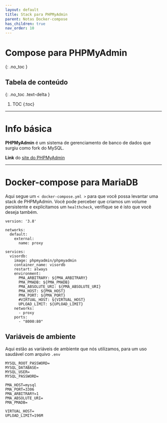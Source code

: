 ```yaml
---
layout: default
title: Stack para PHPMyAdmin
parent: Notas Docker-compose
has_children: true
nav_order: 10
---
```


# Compose para PHPMyAdmin
{: .no_toc }

## Tabela de conteúdo
{: .no_toc .text-delta }

1. TOC
{:toc}

---

# Info básica
**PHPMyAdmin** é um sistema de gerenciamento de banco de dados que surgiu como fork do MySQL.

**Link** do [site do PHPMyAdmin](https://mariadb.org)


---

# Docker-compose para MariaDB
Aqui segue um `< docker-compose.yml >` para que você possa levantar uma stack de PHPMyAdmin. Você pode perceber que criamos um volume persistente e explicitamos um `healthcheck`, verifique se é isto que você deseja também.

<div class="code-example" markdown="1">

```
version: '3.8'

networks:
  default:
    external:
      name: proxy

services:
  visordb:
    image: phpmyadmin/phpmyadmin
    container_name: visordb
    restart: always
    environment:
      PMA_ARBITRARY: ${PMA_ARBITRARY}
      PMA_PMADB: ${PMA_PMADB}
      PMA_ABSOLUTE_URI: ${PMA_ABSOLUTE_URI}
      PMA_HOST: ${PMA_HOST}
      PMA_PORT: ${PMA_PORT}
      #VIRTUAL_HOST: ${VIRTUAL_HOST}
      UPLOAD_LIMIT: ${UPLOAD_LIMIT}
    networks:
      - proxy
    ports:
      - "8000:80"
```

</div>

## Variáveis de ambiente
Aqui estão as variáveis de ambiente que nós utilizamos, para um uso saudável com arquivo `.env`

<div class="code-example" markdown="2">

```
MYSQL_ROOT_PASSWORD=
MYSQL_DATABASE=
MYSQL_USER=
MYSQL_PASSWORD=

PMA_HOST=mysql
PMA_PORT=3306
PMA_ARBITRARY=1
PMA_ABSOLUTE_URI=
PMA_PMADB=

VIRTUAL_HOST=
UPLOAD_LIMIT=196M
```

</div>